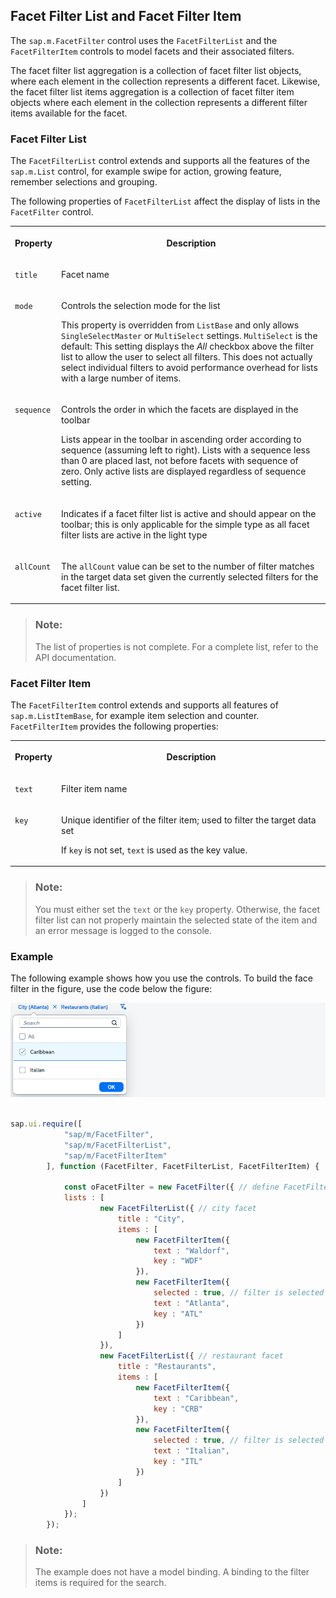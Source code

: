 <!-- loio395392f30f2a4c4d80d110d5f923da77 -->

## Facet Filter List and Facet Filter Item

The `sap.m.FacetFilter` control uses the `FacetFilterList` and the `FacetFilterItem` controls to model facets and their associated filters.

The facet filter list aggregation is a collection of facet filter list objects, where each element in the collection represents a different facet. Likewise, the facet filter list items aggregation is a collection of facet filter item objects where each element in the collection represents a different filter items available for the facet.



### Facet Filter List

The `FacetFilterList` control extends and supports all the features of the `sap.m.List` control, for example swipe for action, growing feature, remember selections and grouping.

The following properties of `FacetFilterList` affect the display of lists in the `FacetFilter` control.


<table>
<tr>
<th valign="top">

Property

</th>
<th valign="top">

Description

</th>
</tr>
<tr>
<td valign="top">

`title`

</td>
<td valign="top">

Facet name

</td>
</tr>
<tr>
<td valign="top">

`mode`

</td>
<td valign="top">

Controls the selection mode for the list

This property is overridden from `ListBase` and only allows `SingleSelectMaster` or `MultiSelect` settings. `MultiSelect` is the default: This setting displays the *All* checkbox above the filter list to allow the user to select all filters. This does not actually select individual filters to avoid performance overhead for lists with a large number of items.

</td>
</tr>
<tr>
<td valign="top">

`sequence`

</td>
<td valign="top">

Controls the order in which the facets are displayed in the toolbar

Lists appear in the toolbar in ascending order according to sequence \(assuming left to right\). Lists with a sequence less than 0 are placed last, not before facets with sequence of zero. Only active lists are displayed regardless of sequence setting.

</td>
</tr>
<tr>
<td valign="top">

`active`

</td>
<td valign="top">

Indicates if a facet filter list is active and should appear on the toolbar; this is only applicable for the simple type as all facet filter lists are active in the light type

</td>
</tr>
<tr>
<td valign="top">

`allCount`

</td>
<td valign="top">

The `allCount` value can be set to the number of filter matches in the target data set given the currently selected filters for the facet filter list.

</td>
</tr>
</table>

> ### Note:  
> The list of properties is not complete. For a complete list, refer to the API documentation.



### Facet Filter Item

The `FacetFilterItem` control extends and supports all features of `sap.m.ListItemBase`, for example item selection and counter. `FacetFilterItem` provides the following properties:


<table>
<tr>
<th valign="top">

Property

</th>
<th valign="top">

Description

</th>
</tr>
<tr>
<td valign="top">

`text`

</td>
<td valign="top">

Filter item name

</td>
</tr>
<tr>
<td valign="top">

`key`

</td>
<td valign="top">

Unique identifier of the filter item; used to filter the target data set

If `key` is not set, `text` is used as the key value.

</td>
</tr>
</table>

> ### Note:  
> You must either set the `text` or the `key` property. Otherwise, the facet filter list can not properly maintain the selected state of the item and an error message is logged to the console.



### Example

The following example shows how you use the controls. To build the face filter in the figure, use the code below the figure:

![](images/loio118e5d5c01ed49ccbf00c174e87c416a_Source1.png)

```js
    
sap.ui.require([
			"sap/m/FacetFilter",
			"sap/m/FacetFilterList",
			"sap/m/FacetFilterItem"
		], function (FacetFilter, FacetFilterList, FacetFilterItem) {

			const oFacetFilter = new FacetFilter({ // define FacetFilter Control
			lists : [ 
					new FacetFilterList({ // city facet
						title : "City",
						items : [
							new FacetFilterItem({
								text : "Waldorf",
								key : "WDF"
							}),
							new FacetFilterItem({
								selected : true, // filter is selected (from ListItemBase)
								text : "Atlanta",
								key : "ATL"
							})
						]
					}),
					new FacetFilterList({ // restaurant facet
						title : "Restaurants",
						items : [
							new FacetFilterItem({
								text : "Caribbean",
								key : "CRB"
							}),
							new FacetFilterItem({
								selected : true, // filter is selected (from ListItemBase)
								text : "Italian",
								key : "ITL"
							})
						]
					})
				]
			});
		});

```

> ### Note:  
> The example does not have a model binding. A binding to the filter items is required for the search.

